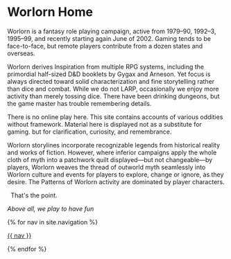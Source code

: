 # Worlorn Home

Worlorn is a fantasy role playing campaign, active from 1979–90, 1992–3, 1995–99, and recently starting again June of 2002. Gaming tends to be face-to-face, but remote players contribute from a dozen states and overseas.

Worlorn derives Inspiration from multiple RPG systems, including the primordial half-sized D&D booklets by Gygax and Arneson. Yet focus is always directed toward solid characterization and fine storytelling rather than dice and combat. While we do not LARP, occasionally we enjoy more activity than merely tossing dice. There have been drinking dungeons, but the game master has trouble remembering details.

There is no online play here. This site contains accounts of various oddities without framework. Material here is displayed not as a substitute for gaming. but for clarification, curiosity, and remembrance.

Worlorn storylines incorporate recognizable legends from historical reality and works of fiction. However, where inferior campaigns apply the whole cloth of myth into a patchwork quilt displayed—but not changeable—by players, Worlorn weaves the thread of outworld myth seamlessly into Worlorn culture and events for players to explore, change or ignore, as they desire. The Patterns of Worlorn activity are dominated by player characters.

&nbsp;&nbsp;That's the point.

*Above all, we play to have fun*

{% for nav in site.navigation %}

<a href="/worlorn/{{nav}}">{{ nav }}</a><br />

{% endfor %}
